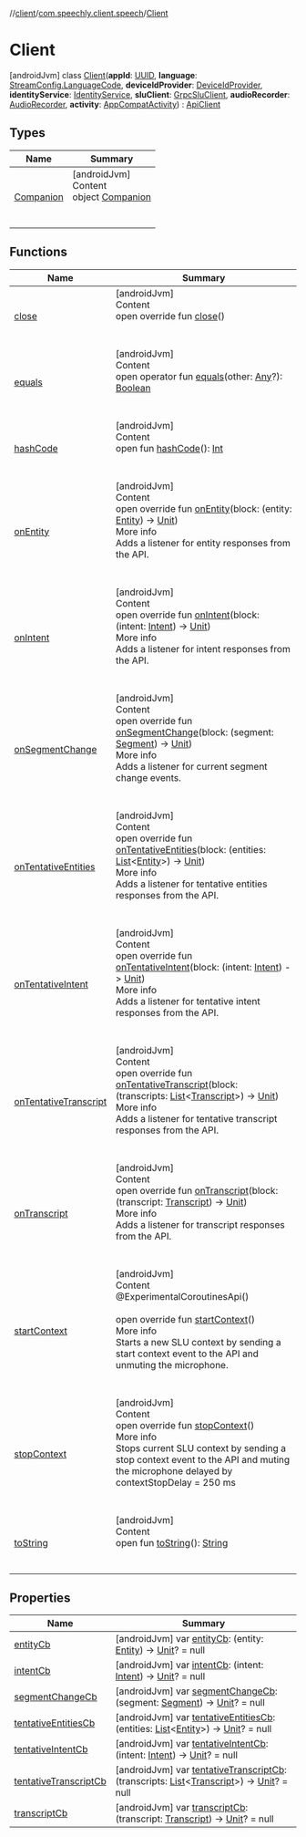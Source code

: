 //[client](../../index.md)/[com.speechly.client.speech](../index.md)/[Client](index.md)



# Client  
 [androidJvm] class [Client](index.md)(**appId**: [UUID](https://developer.android.com/reference/kotlin/java/util/UUID.html), **language**: [StreamConfig.LanguageCode](../../com.speechly.client.slu/-stream-config/-language-code/index.md), **deviceIdProvider**: [DeviceIdProvider](../../com.speechly.client.device/-device-id-provider/index.md), **identityService**: [IdentityService](../../com.speechly.client.identity/-identity-service/index.md), **sluClient**: [GrpcSluClient](../../com.speechly.client.slu/-grpc-slu-client/index.md), **audioRecorder**: [AudioRecorder](../-audio-recorder/index.md), **activity**: [AppCompatActivity](https://developer.android.com/reference/kotlin/androidx/appcompat/app/AppCompatActivity.html)) : [ApiClient](../-api-client/index.md)   


## Types  
  
|  Name|  Summary| 
|---|---|
| <a name="com.speechly.client.speech/Client.Companion///PointingToDeclaration/"></a>[Companion](-companion/index.md)| <a name="com.speechly.client.speech/Client.Companion///PointingToDeclaration/"></a>[androidJvm]  <br>Content  <br>object [Companion](-companion/index.md)  <br><br><br>


## Functions  
  
|  Name|  Summary| 
|---|---|
| <a name="com.speechly.client.speech/Client/close/#/PointingToDeclaration/"></a>[close](close.md)| <a name="com.speechly.client.speech/Client/close/#/PointingToDeclaration/"></a>[androidJvm]  <br>Content  <br>open override fun [close](close.md)()  <br><br><br>
| <a name="kotlin/Any/equals/#kotlin.Any?/PointingToDeclaration/"></a>[equals](../../com.speechly.ui/-speechly-button/index.md#%5Bkotlin%2FAny%2Fequals%2F%23kotlin.Any%3F%2FPointingToDeclaration%2F%5D%2FFunctions%2F-126307046)| <a name="kotlin/Any/equals/#kotlin.Any?/PointingToDeclaration/"></a>[androidJvm]  <br>Content  <br>open operator fun [equals](../../com.speechly.ui/-speechly-button/index.md#%5Bkotlin%2FAny%2Fequals%2F%23kotlin.Any%3F%2FPointingToDeclaration%2F%5D%2FFunctions%2F-126307046)(other: [Any](https://kotlinlang.org/api/latest/jvm/stdlib/kotlin/-any/index.html)?): [Boolean](https://kotlinlang.org/api/latest/jvm/stdlib/kotlin/-boolean/index.html)  <br><br><br>
| <a name="kotlin/Any/hashCode/#/PointingToDeclaration/"></a>[hashCode](../../com.speechly.ui/-speechly-button/index.md#%5Bkotlin%2FAny%2FhashCode%2F%23%2FPointingToDeclaration%2F%5D%2FFunctions%2F-126307046)| <a name="kotlin/Any/hashCode/#/PointingToDeclaration/"></a>[androidJvm]  <br>Content  <br>open fun [hashCode](../../com.speechly.ui/-speechly-button/index.md#%5Bkotlin%2FAny%2FhashCode%2F%23%2FPointingToDeclaration%2F%5D%2FFunctions%2F-126307046)(): [Int](https://kotlinlang.org/api/latest/jvm/stdlib/kotlin/-int/index.html)  <br><br><br>
| <a name="com.speechly.client.speech/Client/onEntity/#kotlin.Function1[com.speechly.client.slu.Entity,kotlin.Unit]/PointingToDeclaration/"></a>[onEntity](on-entity.md)| <a name="com.speechly.client.speech/Client/onEntity/#kotlin.Function1[com.speechly.client.slu.Entity,kotlin.Unit]/PointingToDeclaration/"></a>[androidJvm]  <br>Content  <br>open override fun [onEntity](on-entity.md)(block: (entity: [Entity](../../com.speechly.client.slu/-entity/index.md)) -> [Unit](https://kotlinlang.org/api/latest/jvm/stdlib/kotlin/-unit/index.html))  <br>More info  <br>Adds a listener for entity responses from the API.  <br><br><br>
| <a name="com.speechly.client.speech/Client/onIntent/#kotlin.Function1[com.speechly.client.slu.Intent,kotlin.Unit]/PointingToDeclaration/"></a>[onIntent](on-intent.md)| <a name="com.speechly.client.speech/Client/onIntent/#kotlin.Function1[com.speechly.client.slu.Intent,kotlin.Unit]/PointingToDeclaration/"></a>[androidJvm]  <br>Content  <br>open override fun [onIntent](on-intent.md)(block: (intent: [Intent](../../com.speechly.client.slu/-intent/index.md)) -> [Unit](https://kotlinlang.org/api/latest/jvm/stdlib/kotlin/-unit/index.html))  <br>More info  <br>Adds a listener for intent responses from the API.  <br><br><br>
| <a name="com.speechly.client.speech/Client/onSegmentChange/#kotlin.Function1[com.speechly.client.slu.Segment,kotlin.Unit]/PointingToDeclaration/"></a>[onSegmentChange](on-segment-change.md)| <a name="com.speechly.client.speech/Client/onSegmentChange/#kotlin.Function1[com.speechly.client.slu.Segment,kotlin.Unit]/PointingToDeclaration/"></a>[androidJvm]  <br>Content  <br>open override fun [onSegmentChange](on-segment-change.md)(block: (segment: [Segment](../../com.speechly.client.slu/-segment/index.md)) -> [Unit](https://kotlinlang.org/api/latest/jvm/stdlib/kotlin/-unit/index.html))  <br>More info  <br>Adds a listener for current segment change events.  <br><br><br>
| <a name="com.speechly.client.speech/Client/onTentativeEntities/#kotlin.Function1[kotlin.collections.List[com.speechly.client.slu.Entity],kotlin.Unit]/PointingToDeclaration/"></a>[onTentativeEntities](on-tentative-entities.md)| <a name="com.speechly.client.speech/Client/onTentativeEntities/#kotlin.Function1[kotlin.collections.List[com.speechly.client.slu.Entity],kotlin.Unit]/PointingToDeclaration/"></a>[androidJvm]  <br>Content  <br>open override fun [onTentativeEntities](on-tentative-entities.md)(block: (entities: [List](https://kotlinlang.org/api/latest/jvm/stdlib/kotlin.collections/-list/index.html)<[Entity](../../com.speechly.client.slu/-entity/index.md)>) -> [Unit](https://kotlinlang.org/api/latest/jvm/stdlib/kotlin/-unit/index.html))  <br>More info  <br>Adds a listener for tentative entities responses from the API.  <br><br><br>
| <a name="com.speechly.client.speech/Client/onTentativeIntent/#kotlin.Function1[com.speechly.client.slu.Intent,kotlin.Unit]/PointingToDeclaration/"></a>[onTentativeIntent](on-tentative-intent.md)| <a name="com.speechly.client.speech/Client/onTentativeIntent/#kotlin.Function1[com.speechly.client.slu.Intent,kotlin.Unit]/PointingToDeclaration/"></a>[androidJvm]  <br>Content  <br>open override fun [onTentativeIntent](on-tentative-intent.md)(block: (intent: [Intent](../../com.speechly.client.slu/-intent/index.md)) -> [Unit](https://kotlinlang.org/api/latest/jvm/stdlib/kotlin/-unit/index.html))  <br>More info  <br>Adds a listener for tentative intent responses from the API.  <br><br><br>
| <a name="com.speechly.client.speech/Client/onTentativeTranscript/#kotlin.Function1[kotlin.collections.List[com.speechly.client.slu.Transcript],kotlin.Unit]/PointingToDeclaration/"></a>[onTentativeTranscript](on-tentative-transcript.md)| <a name="com.speechly.client.speech/Client/onTentativeTranscript/#kotlin.Function1[kotlin.collections.List[com.speechly.client.slu.Transcript],kotlin.Unit]/PointingToDeclaration/"></a>[androidJvm]  <br>Content  <br>open override fun [onTentativeTranscript](on-tentative-transcript.md)(block: (transcripts: [List](https://kotlinlang.org/api/latest/jvm/stdlib/kotlin.collections/-list/index.html)<[Transcript](../../com.speechly.client.slu/-transcript/index.md)>) -> [Unit](https://kotlinlang.org/api/latest/jvm/stdlib/kotlin/-unit/index.html))  <br>More info  <br>Adds a listener for tentative transcript responses from the API.  <br><br><br>
| <a name="com.speechly.client.speech/Client/onTranscript/#kotlin.Function1[com.speechly.client.slu.Transcript,kotlin.Unit]/PointingToDeclaration/"></a>[onTranscript](on-transcript.md)| <a name="com.speechly.client.speech/Client/onTranscript/#kotlin.Function1[com.speechly.client.slu.Transcript,kotlin.Unit]/PointingToDeclaration/"></a>[androidJvm]  <br>Content  <br>open override fun [onTranscript](on-transcript.md)(block: (transcript: [Transcript](../../com.speechly.client.slu/-transcript/index.md)) -> [Unit](https://kotlinlang.org/api/latest/jvm/stdlib/kotlin/-unit/index.html))  <br>More info  <br>Adds a listener for transcript responses from the API.  <br><br><br>
| <a name="com.speechly.client.speech/Client/startContext/#/PointingToDeclaration/"></a>[startContext](start-context.md)| <a name="com.speechly.client.speech/Client/startContext/#/PointingToDeclaration/"></a>[androidJvm]  <br>Content  <br>@ExperimentalCoroutinesApi()  <br>  <br>open override fun [startContext](start-context.md)()  <br>More info  <br>Starts a new SLU context by sending a start context event to the API and unmuting the microphone.  <br><br><br>
| <a name="com.speechly.client.speech/Client/stopContext/#/PointingToDeclaration/"></a>[stopContext](stop-context.md)| <a name="com.speechly.client.speech/Client/stopContext/#/PointingToDeclaration/"></a>[androidJvm]  <br>Content  <br>open override fun [stopContext](stop-context.md)()  <br>More info  <br>Stops current SLU context by sending a stop context event to the API and muting the microphone delayed by contextStopDelay = 250 ms  <br><br><br>
| <a name="kotlin/Any/toString/#/PointingToDeclaration/"></a>[toString](-companion/index.md#%5Bkotlin%2FAny%2FtoString%2F%23%2FPointingToDeclaration%2F%5D%2FFunctions%2F-126307046)| <a name="kotlin/Any/toString/#/PointingToDeclaration/"></a>[androidJvm]  <br>Content  <br>open fun [toString](-companion/index.md#%5Bkotlin%2FAny%2FtoString%2F%23%2FPointingToDeclaration%2F%5D%2FFunctions%2F-126307046)(): [String](https://kotlinlang.org/api/latest/jvm/stdlib/kotlin/-string/index.html)  <br><br><br>


## Properties  
  
|  Name|  Summary| 
|---|---|
| <a name="com.speechly.client.speech/Client/entityCb/#/PointingToDeclaration/"></a>[entityCb](entity-cb.md)| <a name="com.speechly.client.speech/Client/entityCb/#/PointingToDeclaration/"></a> [androidJvm] var [entityCb](entity-cb.md): (entity: [Entity](../../com.speechly.client.slu/-entity/index.md)) -> [Unit](https://kotlinlang.org/api/latest/jvm/stdlib/kotlin/-unit/index.html)? = null   <br>
| <a name="com.speechly.client.speech/Client/intentCb/#/PointingToDeclaration/"></a>[intentCb](intent-cb.md)| <a name="com.speechly.client.speech/Client/intentCb/#/PointingToDeclaration/"></a> [androidJvm] var [intentCb](intent-cb.md): (intent: [Intent](../../com.speechly.client.slu/-intent/index.md)) -> [Unit](https://kotlinlang.org/api/latest/jvm/stdlib/kotlin/-unit/index.html)? = null   <br>
| <a name="com.speechly.client.speech/Client/segmentChangeCb/#/PointingToDeclaration/"></a>[segmentChangeCb](segment-change-cb.md)| <a name="com.speechly.client.speech/Client/segmentChangeCb/#/PointingToDeclaration/"></a> [androidJvm] var [segmentChangeCb](segment-change-cb.md): (segment: [Segment](../../com.speechly.client.slu/-segment/index.md)) -> [Unit](https://kotlinlang.org/api/latest/jvm/stdlib/kotlin/-unit/index.html)? = null   <br>
| <a name="com.speechly.client.speech/Client/tentativeEntitiesCb/#/PointingToDeclaration/"></a>[tentativeEntitiesCb](tentative-entities-cb.md)| <a name="com.speechly.client.speech/Client/tentativeEntitiesCb/#/PointingToDeclaration/"></a> [androidJvm] var [tentativeEntitiesCb](tentative-entities-cb.md): (entities: [List](https://kotlinlang.org/api/latest/jvm/stdlib/kotlin.collections/-list/index.html)<[Entity](../../com.speechly.client.slu/-entity/index.md)>) -> [Unit](https://kotlinlang.org/api/latest/jvm/stdlib/kotlin/-unit/index.html)? = null   <br>
| <a name="com.speechly.client.speech/Client/tentativeIntentCb/#/PointingToDeclaration/"></a>[tentativeIntentCb](tentative-intent-cb.md)| <a name="com.speechly.client.speech/Client/tentativeIntentCb/#/PointingToDeclaration/"></a> [androidJvm] var [tentativeIntentCb](tentative-intent-cb.md): (intent: [Intent](../../com.speechly.client.slu/-intent/index.md)) -> [Unit](https://kotlinlang.org/api/latest/jvm/stdlib/kotlin/-unit/index.html)? = null   <br>
| <a name="com.speechly.client.speech/Client/tentativeTranscriptCb/#/PointingToDeclaration/"></a>[tentativeTranscriptCb](tentative-transcript-cb.md)| <a name="com.speechly.client.speech/Client/tentativeTranscriptCb/#/PointingToDeclaration/"></a> [androidJvm] var [tentativeTranscriptCb](tentative-transcript-cb.md): (transcripts: [List](https://kotlinlang.org/api/latest/jvm/stdlib/kotlin.collections/-list/index.html)<[Transcript](../../com.speechly.client.slu/-transcript/index.md)>) -> [Unit](https://kotlinlang.org/api/latest/jvm/stdlib/kotlin/-unit/index.html)? = null   <br>
| <a name="com.speechly.client.speech/Client/transcriptCb/#/PointingToDeclaration/"></a>[transcriptCb](transcript-cb.md)| <a name="com.speechly.client.speech/Client/transcriptCb/#/PointingToDeclaration/"></a> [androidJvm] var [transcriptCb](transcript-cb.md): (transcript: [Transcript](../../com.speechly.client.slu/-transcript/index.md)) -> [Unit](https://kotlinlang.org/api/latest/jvm/stdlib/kotlin/-unit/index.html)? = null   <br>

